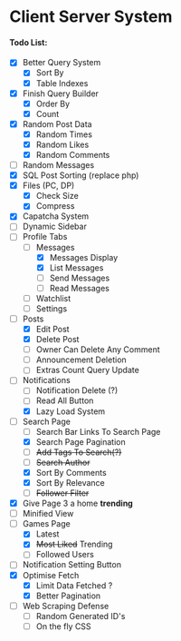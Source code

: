 Client Server System
===

#### Todo List:

- [x] Better Query System
    - [x] Sort By
    - [x] Table Indexes
- [x] Finish Query Builder
    - [x] Order By
    - [x] Count
- [x] Random Post Data
    - [x] Random Times
    - [x] Random Likes
    - [x] Random Comments
- [ ] Random Messages
- [x] SQL Post Sorting (replace php)
- [x] Files (PC, DP)
    - [x] Check Size
    - [x] Compress
- [x] Capatcha System
- [ ] Dynamic Sidebar
- [ ] Profile Tabs
    - [ ] Messages
        - [x] Messages Display
        - [x] List Messages
        - [ ] Send Messages
        - [ ] Read Messages 
    - [ ] Watchlist
    - [ ] Settings
- [ ] Posts
    - [x] Edit Post
    - [x] Delete Post
    - [ ] Owner Can Delete Any Comment
    - [ ] Announcement Deletion
    - [ ] Extras Count Query Update
- [ ] Notifications
    - [ ] Notification Delete (?)
    - [ ] Read All Button
    - [x] Lazy Load System
- [ ] Search Page
    - [ ] Search Bar Links To Search Page
    - [x] Search Page Pagination
    - [ ] ~~Add Tags To Search(?)~~
    - [ ] ~~Search Author~~
    - [x] Sort By Comments
    - [x] Sort By Relevance
    - [ ] ~~Follower Filter~~  
- [x] Give Page 3 a home **trending**
- [ ] Minified View
- [ ] Games Page
    - [x] Latest
    - [x] ~~Most Liked~~ Trending
    - [ ] Followed Users
- [ ] Notification Setting Button
- [x] Optimise Fetch
    - [x] Limit Data Fetched ?
    - [x] Better Pagination
 - [ ] Web Scraping Defense
    - [ ] Random Generated ID's
    - [ ] On the fly CSS 